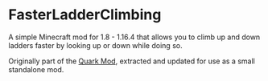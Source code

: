 # FasterLadderClimbing

A simple Minecraft mod for 1.8 - 1.16.4 that allows you to climb up and down ladders faster by looking up or down while doing so.

Originally part of the [Quark Mod](https://github.com/Vazkii/Quark), extracted and updated for use as a small standalone mod.
